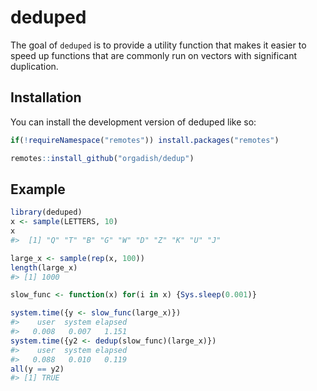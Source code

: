 
<!-- README.md is generated from README.Rmd. Please edit that file -->

# deduped

<!-- badges: start -->
<!-- badges: end -->

The goal of `deduped` is to provide a utility function that makes it
easier to speed up functions that are commonly run on vectors with
significant duplication.

## Installation

You can install the development version of deduped like so:

``` r
if(!requireNamespace("remotes")) install.packages("remotes")

remotes::install_github("orgadish/dedup")
```

## Example

``` r
library(deduped)
x <- sample(LETTERS, 10)
x
#>  [1] "Q" "T" "B" "G" "W" "D" "Z" "K" "U" "J"

large_x <- sample(rep(x, 100))
length(large_x)
#> [1] 1000

slow_func <- function(x) for(i in x) {Sys.sleep(0.001)}

system.time({y <- slow_func(large_x)})
#>    user  system elapsed 
#>   0.008   0.007   1.151
system.time({y2 <- dedup(slow_func)(large_x)})
#>    user  system elapsed 
#>   0.088   0.010   0.119
all(y == y2)
#> [1] TRUE
```
